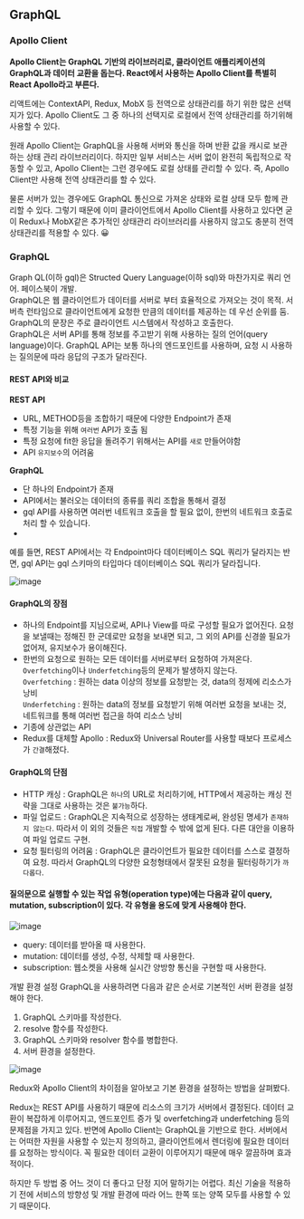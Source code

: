 ## GraphQL
### Apollo Client
**Apollo Client는 GraphQL 기반의 라이브러리로, 클라이언트 애플리케이션의 GraphQL과 데이터 교환을 돕는다. React에서 사용하는 Apollo Client를 특별히 React Apollo라고 부른다.**   

리액트에는 ContextAPI, Redux, MobX 등 전역으로 상태관리를 하기 위한 많은 선택지가 있다. Apollo Client도 그 중 하나의 선택지로 로컬에서 전역 상태관리를 하기위해 사용할 수 있다.

원래 Apollo Client는 GraphQL을 사용해 서버와 통신을 하며 반환 값을 캐시로 보관하는 상태 관리 라이브러리이다. 하지만 일부 서비스는 서버 없이 완전히 독립적으로 작동할 수 있고, Apollo Client는 그런 경우에도 로컬 상태를 관리할 수 있다. 즉, Apollo Client만 사용해 전역 상태관리를 할 수 있다.

물론 서버가 있는 경우에도 GraphQL 통신으로 가져온 상태와 로컬 상태 모두 함께 관리할 수 있다. 그렇기 때문에 이미 클라이언트에서 Apollo Client를 사용하고 있다면 굳이 Redux나 MobX같은 추가적인 상태관리 라이브러리를 사용하지 않고도 충분히 전역 상태관리를 적용할 수 있다. 😀

### GraphQL
Graph QL(이하 gql)은 Structed Query Language(이하 sql)와 마찬가지로 쿼리 언어. 페이스북이 개발.   
GraphQL은 웹 클라이언트가 데이터를 서버로 부터 효율적으로 가져오는 것이 목적. 서버측 런타임으로 클라이언트에게 요청한 만큼의 데이터를 제공하는 데 우선 순위를 둠.   
GraphQL의 문장은 주로 클라이언트 시스템에서 작성하고 호출한다.   
GraphQL은 서버 API를 통해 정보를 주고받기 위해 사용하는 질의 언어(query language)이다. GraphQL API는 보통 하나의 엔드포인트를 사용하며, 요청 시 사용하는 질의문에 따라 응답의 구조가 달라진다.  
#### REST API와 비교
**REST API**
- URL, METHOD등을 조합하기 때문에 다양한 Endpoint가 존재
- 특정 기능을 위해 `여러번` API가 호출 됨
- 특정 요청에 fit한 응답을 돌려주기 위해서는 API를 `새로` 만들어야함
- API `유지보수`의 어려움


**GraphQL**
- 단 하나의 Endpoint가 존재
- API에서는 불러오는 데이터의 종류를 쿼리 조합을 통해서 결정
- gql API를 사용하면 여러번 네트워크 호출을 할 필요 없이, 한번의 네트워크 호출로 처리 할 수 있습니다.
- 
예를 들면, REST API에서는 각 Endpoint마다 데이터베이스 SQL 쿼리가 달라지는 반면, gql API는 gql 스키마의 타입마다 데이터베이스 SQL 쿼리가 달라집니다.

![image](https://user-images.githubusercontent.com/84711115/159873939-33846880-61c6-458b-905e-193b6f163a8f.png)

#### GraphQL의 장점
- 하나의 Endpoint를 지님으로써, API나 View를 따로 구성할 필요가 없어진다. 요청을 보낼때는 정해진 한 군데로만 요청을 보내면 되고, 그 외의 API를 신경쓸 필요가 없어져, 유지보수가 용이해진다.
- 한번의 요청으로 원하는 모든 데이터를 서버로부터 요청하여 가져온다. `Overfetching`이나 `Underfetching`등의 문제가 발생하지 않는다.   
`Overfetching` : 원하는 data 이상의 정보를 요청받는 것, data의 정제에 리소스가 낭비  
`Underfetching` : 원하는 data의 정보를 요청받기 위해 여러번 요청을 보내는 것, 네트워크를 통해 여러번 접근을 하여 리소스 낭비  
- 기종에 상관없는 API
- Redux를 대체할 Apollo : Redux와 Universal Router를 사용할 때보다 프로세스가 `간결`해졌다.

#### GraphQL의 단점
- HTTP 캐싱 :  GraphQL은 `하나`의 URL로 처리하기에, HTTP에서 제공하는 캐싱 전략을 그대로 사용하는 것은 `불가능`하다.
- 파일 업로드 : GraphQL은 지속적으로 성장하는 생태계로써, 완성된 명세가 `존재하지 않는다`. 따라서 이 외의 것들은 `직접` 개발할 수 밖에 없게 된다. 다른 대안을 이용하여 파일 업로드 구현.
- 요청 필터링의 어려움 : GraphQL은 클라이언트가 필요한 데이터를 스스로 결정하여 요청. 따라서 GraphQL의 다양한 요청형태에서 잘못된 요청을 필터링하기가 `까다롭다`.

#### 질의문으로 실행할 수 있는 작업 유형(operation type)에는 다음과 같이 query, mutation, subscription이 있다. 각 유형을 용도에 맞게 사용해야 한다.
![image](https://user-images.githubusercontent.com/84711115/159867534-cb81e87a-07c7-4b83-b18a-d34a84d35f5a.png)

- query: 데이터를 받아올 때 사용한다.
- mutation: 데이터를 생성, 수정, 삭제할 때 사용한다.
- subscription: 웹소켓을 사용해 실시간 양방향 통신을 구현할 때 사용한다.

개발 환경 설정
GraphQL을 사용하려면 다음과 같은 순서로 기본적인 서버 환경을 설정해야 한다.

1. GraphQL 스키마를 작성한다.
2. resolve 함수를 작성한다.
3. GraphQL 스키마와 resolver 함수를 병합한다.
4. 서버 환경을 설정한다.

![image](https://user-images.githubusercontent.com/84711115/159867483-161da63a-3cb4-43c7-b228-c69ffeb9cd58.png)

Redux와 Apollo Client의 차이점을 알아보고 기본 환경을 설정하는 방법을 살펴봤다.

Redux는 REST API를 사용하기 때문에 리소스의 크기가 서버에서 결정된다. 데이터 교환이 복잡하게 이루어지고, 엔드포인트 증가 및 overfetching과 underfetching 등의 문제점을 가지고 있다. 반면에 Apollo Client는 GraphQL을 기반으로 한다. 서버에서는 어떠한 자원을 사용할 수 있는지 정의하고, 클라이언트에서 렌더링에 필요한 데이터를 요청하는 방식이다. 꼭 필요한 데이터 교환이 이루어지기 때문에 매우 깔끔하며 효과적이다.

하지만 두 방법 중 어느 것이 더 좋다고 단정 지어 말하기는 어렵다. 최신 기술을 적용하기 전에 서비스의 방향성 및 개발 환경에 따라 어느 한쪽 또는 양쪽 모두를 사용할 수 있기 때문이다.
